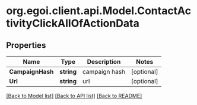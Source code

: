
# org.egoi.client.api.Model.ContactActivityClickAllOfActionData

## Properties

Name | Type | Description | Notes
------------ | ------------- | ------------- | -------------
**CampaignHash** | **string** | campaign hash | [optional] 
**Url** | **string** | url | [optional] 

[[Back to Model list]](../README.md#documentation-for-models)
[[Back to API list]](../README.md#documentation-for-api-endpoints)
[[Back to README]](../README.md)

